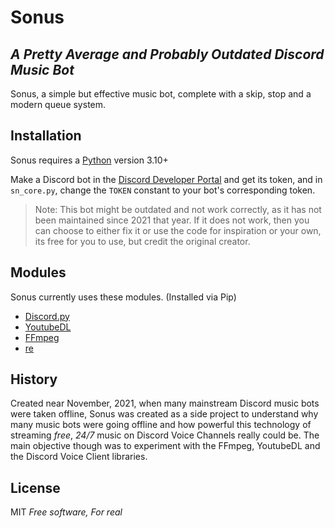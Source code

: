 # Sonus
## _A Pretty Average and Probably Outdated Discord Music Bot_

Sonus, a simple but effective music bot, complete with a skip, stop and a modern queue system.

## Installation
Sonus requires a [Python](https://www.python.org/downloads/) version 3.10+

Make a Discord bot in the [Discord Developer Portal](https://discord.com/developers/docs/intro) and get its token, and in `sn_core.py`, change the `TOKEN` constant to your bot's  corresponding token.

> Note: This bot might be outdated and not work correctly, as it has not been maintained since 2021 that year. If it does not work, then you can choose to either fix it or use the code for inspiration or your own, its free for you to use, but credit the  original creator. 

## Modules
Sonus currently uses these modules. (Installed via Pip)
- [Discord.py](https://discordpy.readthedocs.io/)
- [YoutubeDL](https://github.com/ytdl-org/youtube-dl)
- [FFmpeg](https://github.com/kkroening/ffmpeg-python)
- [re](https://pypi.org/project/regex/)

## History
 Created near November, 2021,  when many mainstream Discord music bots were taken offline, Sonus was created as a side project to understand why many music bots were going offline and how powerful this technology of streaming _free_, _24/7_ music on Discord Voice Channels really could be. The main objective though was to experiment with the FFmpeg, YoutubeDL and the Discord Voice Client libraries.
 
 ## License
 MIT
_Free software, For real_
